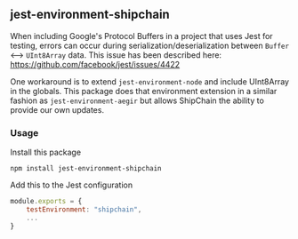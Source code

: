 ## jest-environment-shipchain

When including Google's Protocol Buffers in a project that uses Jest for testing, errors can occur 
during serialization/deserialization between `Buffer` <--> `UInt8Array` data.  This issue has been 
described here: https://github.com/facebook/jest/issues/4422

One workaround is to extend `jest-environment-node` and include UInt8Array in the globals.  This 
package does that environment extension in a similar fashion as `jest-environment-aegir` but allows 
ShipChain the ability to provide our own updates.


### Usage

Install this package
```shell script
npm install jest-environment-shipchain
```

Add this to the Jest configuration

```js
module.exports = {
    testEnvironment: "shipchain",
    ...
}
```
